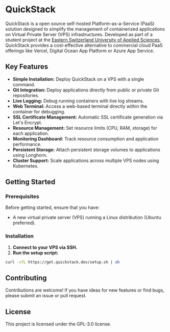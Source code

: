 # QuickStack 

QuickStack is a open source self-hosted Platform-as-a-Service (PaaS) solution designed to simplify the management of containerized applications on Virtual Private Server (VPS) infrastructures.
Developed as part of a student project at the [Eastern Switzerland University of Applied Sciences](https://ost.ch/), QuickStack provides a cost-effective alternative to commercial cloud PaaS offerings like Vercel, Digital Ocean App Platform or Azure App Service.

## Key Features

* **Simple Installation:** Deploy QuickStack on a VPS with a single command.
* **Git Integration:** Deploy applications directly from public or private Git repositories.
* **Live Logging:** Debug running containers with live log streams.
* **Web Terminal:** Access a web-based terminal directly within the container for debugging.
* **SSL Certificate Management:** Automatic SSL certificate generation via Let's Encrypt.
* **Resource Management:** Set resource limits (CPU, RAM, storage) for each application.
* **Monitoring Dashboard:** Track resource consumption and application performance.
* **Persistent Storage:** Attach persistent storage volumes to applications using Longhorn.
* **Cluster Support:** Scale applications across multiple VPS nodes using Kubernetes.

## Getting Started
### Prerequisites
Before getting started, ensure that you have:
* A new virtual private server (VPS) running a Linux distribution (Ubuntu preferred).

### Installation
1. **Connect to your VPS via SSH.**
2. **Run the setup script:**
```bash
curl -sfL https://get.quickstack.dev/setup.sh | sh
```

## Contributing
Contributions are welcome! If you have ideas for new features or find bugs, please submit an issue or pull request.

## License
This project is licensed under the GPL-3.0 license.

